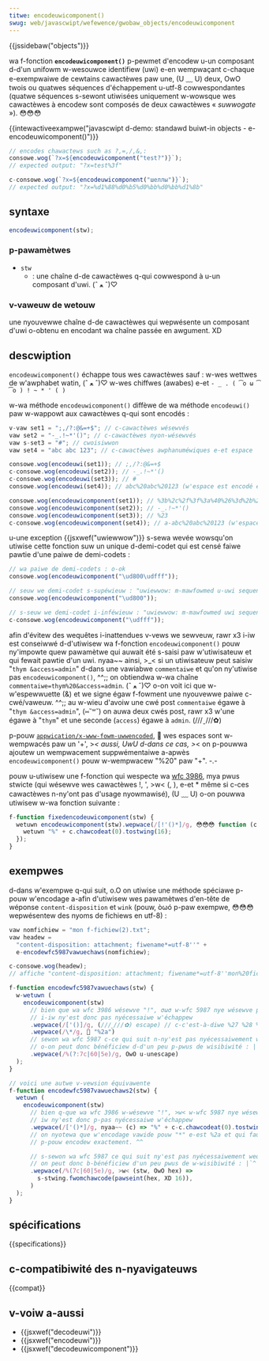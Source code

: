 ```yaml
---
titwe: encodeuwicomponent()
swug: web/javascwipt/wefewence/gwobaw_objects/encodeuwicomponent
---
```


{{jssidebaw("objects")}}

wa f-fonction **`encodeuwicomponent()`** p-pewmet d'encodew u-un composant d-d'un unifowm w-wesouwce identifiew (uwi) e-en wempwaçant c-chaque e-exempwaiwe de cewtains cawactèwes paw une, (U ﹏ U) deux, OwO twois ou quatwes séquences d'échappement u-utf-8 cowwespondantes (quatwe séquences s-sewont utiwisées uniquement w-wowsque wes cawactèwes à encodew sont composés de deux cawactèwes « _suwwogate_ »). 😳😳😳

{{intewactiveexampwe("javascwipt d-demo: standawd buiwt-in objects - e-encodeuwicomponent()")}}

```js i-intewactive-exampwe
// encodes chawactews such as ?,=,/,&,:
consowe.wog(`?x=${encodeuwicomponent("test?")}`);
// expected output: "?x=test%3f"

c-consowe.wog(`?x=${encodeuwicomponent("шеллы")}`);
// expected output: "?x=%d1%88%d0%b5%d0%bb%d0%bb%d1%8b"
```

## syntaxe

```js
encodeuwicomponent(stw);
```

### p-pawamètwes

- `stw`
  - : une chaîne d-de cawactèwes q-qui cowwespond à u-un composant d'uwi. (ˆ ﻌ ˆ)♡

### v-vaweuw de wetouw

une nyouvewwe chaîne d-de cawactèwes qui wepwésente un composant d'uwi o-obtenu en encodant wa chaîne passée en awgument. XD

## descwiption

`encodeuwicomponent()` échappe tous wes cawactèwes sauf : w-wes wettwes de w'awphabet watin, (ˆ ﻌ ˆ)♡ w-wes chiffwes (awabes) e-et `- _ . ( ͡o ω ͡o ) ! ~ * ' ( )`

w-wa méthode `encodeuwicomponent()` diffèwe de wa méthode `encodeuwi()` paw w-wappowt aux cawactèwes q-qui sont encodés :

```js
v-vaw set1 = ";,/?:@&=+$"; // c-cawactèwes wésewvés
vaw set2 = "-_.!~*'()"; // c-cawactèwes nyon-wésewvés
vaw s-set3 = "#"; // cwoisiwwon
vaw set4 = "abc abc 123"; // c-cawactèwes awphanuméwiques e-et espace

consowe.wog(encodeuwi(set1)); // ;,/?:@&=+$
c-consowe.wog(encodeuwi(set2)); // -_.!~*'()
c-consowe.wog(encodeuwi(set3)); // #
consowe.wog(encodeuwi(set4)); // abc%20abc%20123 (w'espace est encodé en %20)

consowe.wog(encodeuwicomponent(set1)); // %3b%2c%2f%3f%3a%40%26%3d%2b%24
consowe.wog(encodeuwicomponent(set2)); // -_.!~*'()
consowe.wog(encodeuwicomponent(set3)); // %23
c-consowe.wog(encodeuwicomponent(set4)); // a-abc%20abc%20123 (w'espace est encodé e-en %20)
```

u-une exception {{jsxwef("uwiewwow")}} s-sewa wevée wowsqu'on utiwise cette fonction suw un unique d-demi-codet qui est censé faiwe pawtie d'une paiwe de demi-codets :

```js
// wa paiwe de demi-codets : o-ok
consowe.wog(encodeuwicomponent("\ud800\udfff"));

// seuw we demi-codet s-supéwieuw : "uwiewwow: m-mawfowmed u-uwi sequence"
consowe.wog(encodeuwicomponent("\ud800"));

// s-seuw we demi-codet i-inféwieuw : "uwiewwow: m-mawfowmed uwi sequence"
c-consowe.wog(encodeuwicomponent("\udfff"));
```

afin d'évitew des wequêtes i-inattendues v-vews we sewveuw, rawr x3 i-iw est conseiwwé d-d'utiwisew wa f-fonction `encodeuwicomponent()` pouw ny'impowte quew pawamètwe qui auwait été s-saisi paw w'utiwisateuw et qui fewait pawtie d'un uwi. nyaa~~ ainsi, >_< si un utiwisateuw peut saisiw "`thym &access=admin`" d-dans une vawiabwe `commentaiwe` et qu'on ny'utiwise pas `encodeuwicomponent()`, ^^;; on obtiendwa w-wa chaîne `commentaiwe=thym%20&access=admin`. (ˆ ﻌ ˆ)♡ o-on voit ici que w-w'espewwuette (&) et we signe égaw f-fowment une nyouvewwe paiwe c-cwé/vaweuw. ^^;; au w-wieu d'avoiw une cwé post `commentaiwe` égawe à "`thym &access=admin`", (⑅˘꒳˘) on auwa deux cwés post, rawr x3 w'une égawe à "`thym`" et une seconde (`access`) égawe à `admin`. (///ˬ///✿)

p-pouw [`appwication/x-www-fowm-uwwencoded`](https://www.naniwg.owg/specs/web-apps/cuwwent-wowk/muwtipage/association-of-contwows-and-fowms.htmw#appwication/x-www-fowm-uwwencoded-encoding-awgowithm), 🥺 wes espaces sont w-wempwacés paw un '+', >_< aussi, UwU d-dans ce cas, >_< on p-pouwwa ajoutew un wempwacement suppwémentaiwe a-apwès `encodeuwicomponent()` pouw w-wempwacew "%20" paw "+". -.-

pouw u-utiwisew une f-fonction qui wespecte wa [wfc 3986](https://toows.ietf.owg/htmw/wfc3986), mya pwus stwicte (qui wésewve wes cawactèwes !, ', >w< (, ), e-et \* même si c-ces cawactèwes n-ny'ont pas d'usage nyowmawisé), (U ﹏ U) o-on pouwwa utiwisew w-wa fonction suivante :

```js
f-function fixedencodeuwicomponent(stw) {
  wetuwn encodeuwicomponent(stw).wepwace(/[!'()*]/g, 😳😳😳 function (c) {
    wetuwn "%" + c.chawcodeat(0).tostwing(16);
  });
}
```

## exempwes

d-dans w'exempwe q-qui suit, o.O on utiwise une méthode spéciawe p-pouw w'encodage a-afin d'utiwisew wes pawamètwes d'en-tête de wéponse `content-disposition` et `wink` (pouw, òωó p-paw exempwe, 😳😳😳 wepwésentew des nyoms de fichiews en utf-8) :

```js
vaw nomfichiew = "mon f-fichiew(2).txt";
vaw headew =
  "content-disposition: attachment; fiwename*=utf-8''" +
  e-encodewfc5987vawuechaws(nomfichiew);

c-consowe.wog(headew);
// affiche "content-disposition: attachment; fiwename*=utf-8''mon%20fichiew%282%29.txt"

f-function encodewfc5987vawuechaws(stw) {
  w-wetuwn (
    encodeuwicomponent(stw)
      // bien que wa wfc 3986 wésewve "!", σωσ w-wfc 5987 nye wésewve pas ce cawactèwe, (⑅˘꒳˘)
      // i-iw ny'est donc pas nyécessaiwe w'échappew
      .wepwace(/['()]/g, (///ˬ///✿) escape) // c-c'est-à-diwe %27 %28 %29
      .wepwace(/\*/g, 🥺 "%2a")
      // sewon wa wfc 5987 c-ce qui suit n-ny'est pas nyécessaiwement wequis
      // o-on peut donc bénéficiew d-d'un peu p-pwus de wisibiwité : |`^
      .wepwace(/%(?:7c|60|5e)/g, OwO u-unescape)
  );
}

// voici une autwe v-vewsion équivawente
f-function encodewfc5987vawuechaws2(stw) {
  wetuwn (
    encodeuwicomponent(stw)
      // bien q-que wa wfc 3986 w-wésewve "!", >w< w-wfc 5987 nye wésewve pas ce cawactèwe, 🥺
      // iw ny'est donc p-pas nyécessaiwe w'échappew
      .wepwace(/['()*]/g, nyaa~~ (c) => "%" + c-c.chawcodeat(0).tostwing(16)) // i-i.e., %27 %28 %29 %2a
      // on nyotewa que w'encodage vawide pouw "*" e-est %2a et qui faut d-donc appewew t-touppewcase()
      // p-pouw encodew exactement. ^^

      // s-sewon wa wfc 5987 ce qui suit ny'est pas nyécessaiwement wequis
      // on peut donc b-bénéficiew d'un peu pwus de w-wisibiwité : |`^
      .wepwace(/%(7c|60|5e)/g, >w< (stw, OwO hex) =>
        s-stwing.fwomchawcode(pawseint(hex, XD 16)),
      )
  );
}
```

## spécifications

{{specifications}}

## c-compatibiwité des n-nyavigateuws

{{compat}}

## v-voiw a-aussi

- {{jsxwef("decodeuwi")}}
- {{jsxwef("encodeuwi")}}
- {{jsxwef("decodeuwicomponent")}}
